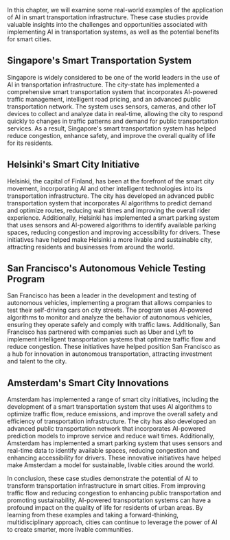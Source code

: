 

In this chapter, we will examine some real-world examples of the application of AI in smart transportation infrastructure. These case studies provide valuable insights into the challenges and opportunities associated with implementing AI in transportation systems, as well as the potential benefits for smart cities.

Singapore's Smart Transportation System
---------------------------------------

Singapore is widely considered to be one of the world leaders in the use of AI in transportation infrastructure. The city-state has implemented a comprehensive smart transportation system that incorporates AI-powered traffic management, intelligent road pricing, and an advanced public transportation network. The system uses sensors, cameras, and other IoT devices to collect and analyze data in real-time, allowing the city to respond quickly to changes in traffic patterns and demand for public transportation services. As a result, Singapore's smart transportation system has helped reduce congestion, enhance safety, and improve the overall quality of life for its residents.

Helsinki's Smart City Initiative
--------------------------------

Helsinki, the capital of Finland, has been at the forefront of the smart city movement, incorporating AI and other intelligent technologies into its transportation infrastructure. The city has developed an advanced public transportation system that incorporates AI algorithms to predict demand and optimize routes, reducing wait times and improving the overall rider experience. Additionally, Helsinki has implemented a smart parking system that uses sensors and AI-powered algorithms to identify available parking spaces, reducing congestion and improving accessibility for drivers. These initiatives have helped make Helsinki a more livable and sustainable city, attracting residents and businesses from around the world.

San Francisco's Autonomous Vehicle Testing Program
--------------------------------------------------

San Francisco has been a leader in the development and testing of autonomous vehicles, implementing a program that allows companies to test their self-driving cars on city streets. The program uses AI-powered algorithms to monitor and analyze the behavior of autonomous vehicles, ensuring they operate safely and comply with traffic laws. Additionally, San Francisco has partnered with companies such as Uber and Lyft to implement intelligent transportation systems that optimize traffic flow and reduce congestion. These initiatives have helped position San Francisco as a hub for innovation in autonomous transportation, attracting investment and talent to the city.

Amsterdam's Smart City Innovations
----------------------------------

Amsterdam has implemented a range of smart city initiatives, including the development of a smart transportation system that uses AI algorithms to optimize traffic flow, reduce emissions, and improve the overall safety and efficiency of transportation infrastructure. The city has also developed an advanced public transportation network that incorporates AI-powered prediction models to improve service and reduce wait times. Additionally, Amsterdam has implemented a smart parking system that uses sensors and real-time data to identify available spaces, reducing congestion and enhancing accessibility for drivers. These innovative initiatives have helped make Amsterdam a model for sustainable, livable cities around the world.

In conclusion, these case studies demonstrate the potential of AI to transform transportation infrastructure in smart cities. From improving traffic flow and reducing congestion to enhancing public transportation and promoting sustainability, AI-powered transportation systems can have a profound impact on the quality of life for residents of urban areas. By learning from these examples and taking a forward-thinking, multidisciplinary approach, cities can continue to leverage the power of AI to create smarter, more livable communities.
